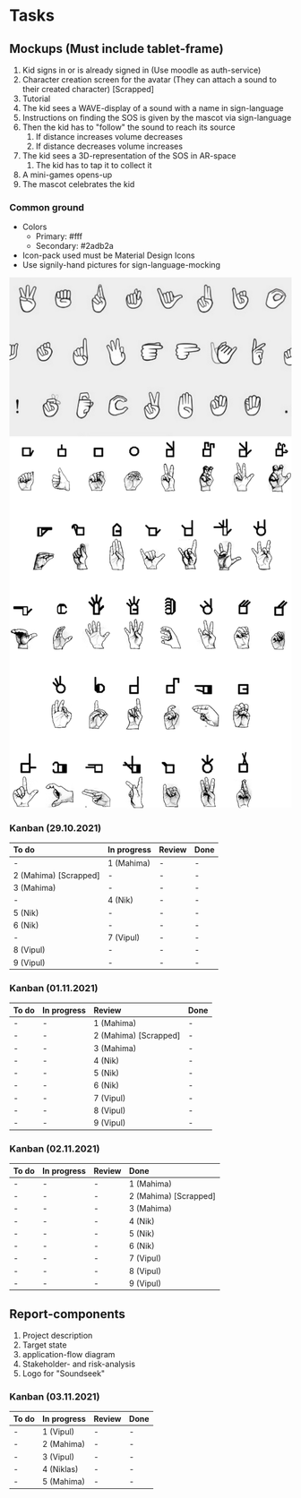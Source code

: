 # Tasks

## Mockups (Must include tablet-frame)

1. Kid signs in or is already signed in (Use moodle as auth-service)
2. Character creation screen for the avatar (They can attach a sound to their created character) [Scrapped]
3. Tutorial
4. The kid sees a WAVE-display of a sound with a name in sign-language
5. Instructions on finding the SOS is given by the mascot via sign-language
6. Then the kid has to "follow" the sound to reach its source
   1. If distance increases volume decreases
   2. If distance decreases volume increases
7. The kid sees a 3D-representation of the SOS in AR-space
   1. The kid has to tap it to collect it
8. A mini-games opens-up
9. The mascot celebrates the kid

### Common ground

- Colors
  - Primary: #fff
  - Secondary: #2adb2a
- Icon-pack used must be Material Design Icons
- Use signily-hand pictures for sign-language-mocking

![Sign-language-assets](./img/sign-lanuage.jpg)
![Sign-writing-assets](./img/sign-writing-hand-shapes.png)

### Kanban (29.10.2021)

| To do                 | In progress | Review | Done |
| :-------------------- | :---------- | :----- | :--- |
| -                     | 1 (Mahima)  | -      | -    |
| 2 (Mahima) [Scrapped] | -           | -      | -    |
| 3 (Mahima)            | -           | -      | -    |
| -                     | 4 (Nik)     | -      | -    |
| 5 (Nik)               | -           | -      | -    |
| 6 (Nik)               | -           | -      | -    |
| -                     | 7 (Vipul)   | -      | -    |
| 8 (Vipul)             | -           | -      | -    |
| 9 (Vipul)             | -           | -      | -    |

### Kanban (01.11.2021)

| To do | In progress | Review                | Done |
| :---- | :---------- | :-------------------- | :--- |
| -     | -           | 1 (Mahima)            | -    |
| -     | -           | 2 (Mahima) [Scrapped] | -    |
| -     | -           | 3 (Mahima)            | -    |
| -     | -           | 4 (Nik)               | -    |
| -     | -           | 5 (Nik)               | -    |
| -     | -           | 6 (Nik)               | -    |
| -     | -           | 7 (Vipul)             | -    |
| -     | -           | 8 (Vipul)             | -    |
| -     | -           | 9 (Vipul)             | -    |

### Kanban (02.11.2021)

| To do | In progress | Review | Done                  |
| :---- | :---------- | :----- | :-------------------- |
| -     | -           | -      | 1 (Mahima)            |
| -     | -           | -      | 2 (Mahima) [Scrapped] |
| -     | -           | -      | 3 (Mahima)            |
| -     | -           | -      | 4 (Nik)               |
| -     | -           | -      | 5 (Nik)               |
| -     | -           | -      | 6 (Nik)               |
| -     | -           | -      | 7 (Vipul)             |
| -     | -           | -      | 8 (Vipul)             |
| -     | -           | -      | 9 (Vipul)             |

## Report-components

1. Project description
2. Target state
3. application-flow diagram
4. Stakeholder- and risk-analysis
5. Logo for "Soundseek"

### Kanban (03.11.2021)

| To do | In progress | Review | Done |
| :---- | :---------- | :----- | :--- |
| -     | 1 (Vipul)   | -      | -    |
| -     | 2 (Mahima)  | -      | -    |
| -     | 3 (Vipul)   | -      | -    |
| -     | 4 (Niklas)  | -      | -    |
| -     | 5 (Mahima)  | -      | -    |
